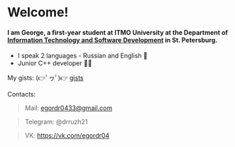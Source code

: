 # Welcome!

#### I am George, a first-year student at ITMO University at the Department of [Information Technology and Software Development](https://en.itmo.ru/en/faculty/7/Information_Technologies_and_Programming_Faculty.htm) in St. Petersburg.

* I speak 2 languages - Russian and English 💂
* Junior C++ developer 👨‍💻

My gists: (👉ﾟヮﾟ)👉 [gists](https://gist.github.com/drruzh21)

Contacts:

> Mail: egordr0433@gmail.com

> Telegram: @drruzh21

> VK: https://vk.com/egordr04
